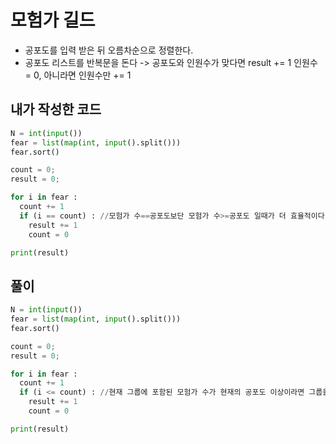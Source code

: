 # 모험가 길드
- 공포도를 입력 받은 뒤 오름차순으로 정렬한다.
- 공포도 리스트를 반복문을 돈다 -> 공포도와 인원수가 맞다면 result += 1 인원수 = 0, 아니라면 인원수만 += 1
## 내가 작성한 코드
~~~python
N = int(input())
fear = list(map(int, input().split()))
fear.sort()

count = 0;
result = 0;

for i in fear :
  count += 1
  if (i == count) : //모험가 수==공포도보단 모험가 수>=공포도 일때가 더 효율적이다. 이미 그룹을 결성할 수 있다면 굳이 다음 공포도를 체크할 필요가 없기 때문
    result += 1
    count = 0

print(result) 
~~~
## 풀이
~~~python
N = int(input())
fear = list(map(int, input().split()))
fear.sort()

count = 0;
result = 0;

for i in fear :
  count += 1
  if (i <= count) : //현재 그룹에 포함된 모험가 수가 현재의 공포도 이상이라면 그룹을 결성한다.
    result += 1
    count = 0

print(result) 
~~~
